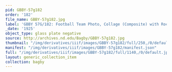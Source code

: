 ```yaml
---
pid: GBBY-57g182
order: '182'
file_name: GBBY-57g182.jpg
label: 'GBBY 57G/182: Football Team Photo, Collage (Composite) with Rockne - 1925'
_date: '1925'
object_type: glass plate negative
source: http://archives.nd.edu/Bagby/GBBY-57g182.jpg
thumbnail: "/img/derivatives/iiif/images/GBBY-57g182/full/250,/0/default.jpg"
manifest: "/img/derivatives/iiif/images/GBBY-57g182/manifest.json"
full: "/img/derivatives/iiif/images/GBBY-57g182/full/1140,/0/default.jpg"
layout: generic_collection_item
collection: bagby
---
```

